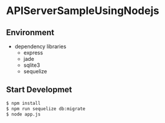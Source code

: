 # APIServerSampleUsingNodejs

## Environment

- dependency libraries
  - express
  - jade
  - sqlite3
  - sequelize

## Start Developmet

```bash
$ npm install
$ npm run sequelize db:migrate
$ node app.js
```
